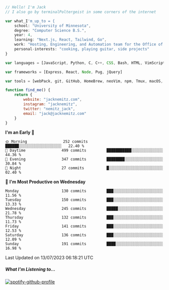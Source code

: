 ```javascript
// Hello! I'm Jack
// I also go by terminalPoltergeist in some corners of the internet

var what_I'm_up_to = {
    school: "University of Minnesota",
    degree: "Computer Science B.S.",
    year: 4,
    learning: "Next.js, React, Tailwind, Go",
    work: "Hosting, Engineering, and Automation team for the Office of Information Technology at UMN",
    personal-interests: "cooking, playing guitar, side projects"
}

var languages = [JavaScript, Python, C, C++, CSS, Bash, HTML, VimScript]

var frameworks = [Express, React, Node, Pug, jQuery]

var tools = [webPack, git, GitHub, HomeBrew, neoVim, npm, Tmux, macOS, Ubuntu, Docker, Nginx]

function find_me() {
    return {
        website: "jacknemitz.com",
        instagram: "jacknemitz",
        twitter: "nemitz_jack",
        email: "jack@jacknemitz.com"
    }
}
```

<!--START_SECTION:waka-->
**I'm an Early 🐤** 

```text
🌞 Morning                252 commits         ██████░░░░░░░░░░░░░░░░░░░   22.40 % 
🌆 Daytime                499 commits         ███████████░░░░░░░░░░░░░░   44.36 % 
🌃 Evening                347 commits         ████████░░░░░░░░░░░░░░░░░   30.84 % 
🌙 Night                  27 commits          █░░░░░░░░░░░░░░░░░░░░░░░░   02.40 % 
```
📅 **I'm Most Productive on Wednesday** 

```text
Monday                   130 commits         ███░░░░░░░░░░░░░░░░░░░░░░   11.56 % 
Tuesday                  150 commits         ███░░░░░░░░░░░░░░░░░░░░░░   13.33 % 
Wednesday                245 commits         █████░░░░░░░░░░░░░░░░░░░░   21.78 % 
Thursday                 132 commits         ███░░░░░░░░░░░░░░░░░░░░░░   11.73 % 
Friday                   141 commits         ███░░░░░░░░░░░░░░░░░░░░░░   12.53 % 
Saturday                 136 commits         ███░░░░░░░░░░░░░░░░░░░░░░   12.09 % 
Sunday                   191 commits         ████░░░░░░░░░░░░░░░░░░░░░   16.98 % 
```



 Last Updated on 13/07/2023 06:18:21 UTC
<!--END_SECTION:waka-->

##### What I'm Listening to...

[![spotify-github-profile](https://spotify-github-profile.vercel.app/api/view?uid=jack.nemitz&cover_image=true&show_offline=true&bar_color=53b14f&bar_color_cover=false&background_color=121212FF)](https://spotify-github-profile.vercel.app/api/view?uid=jack.nemitz&redirect=true)

